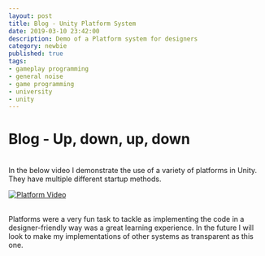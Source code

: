 ```yaml
---
layout: post
title: Blog - Unity Platform System
date: 2019-03-10 23:42:00
description: Demo of a Platform system for designers
category: newbie
published: true
tags: 
- gameplay programming
- general noise
- game programming
- university
- unity
---
```


<h1> Blog - Up, down, up, down </h1>
<br>
In the below video I demonstrate the use of a variety of platforms in Unity. They have multiple different startup methods.

[![Platform Video](http://img.youtube.com/vi/g5zNsRblmcs/0.jpg)](https://youtu.be/1HuSpWJhH60 "Unity Gameplay Programming - Platforms")

<br>
Platforms were a very fun task to tackle as implementing the code in a designer-friendly way was a great learning experience. In the future I will look to make my implementations of other systems as 
transparent as this one.